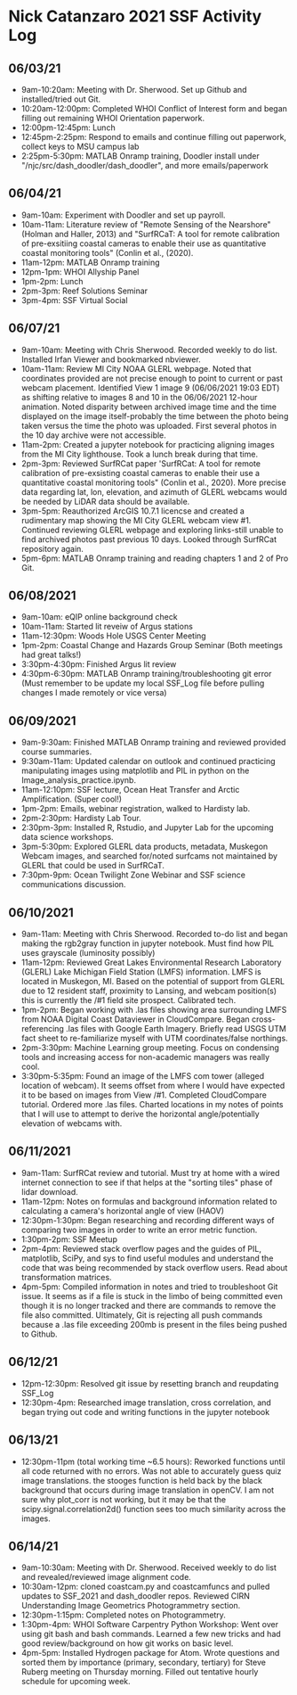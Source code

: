 # Nick Catanzaro 2021 SSF Activity Log  

## 06/03/21  
* 9am-10:20am: Meeting with Dr. Sherwood. Set up Github and installed/tried out Git.   
* 10:20am-12:00pm: Completed WHOI Conflict of Interest form and began filling out remaining WHOI Orientation paperwork.
* 12:00pm-12:45pm: Lunch
* 12:45pm-2:25pm: Respond to emails and continue filling out paperwork, collect keys to MSU campus lab
* 2:25pm-5:30pm: MATLAB Onramp training, Doodler install under "/njc/src/dash_doodler/dash_doodler", and more emails/paperwork  

## 06/04/21
* 9am-10am: Experiment with Doodler and set up payroll.
* 10am-11am: Literature review of "Remote Sensing of the Nearshore" (Holman and Haller, 2013) and "SurfRCaT: A tool for remote calibration of pre-exsitiing coastal cameras to enable their use as quantitative coastal monitoring tools" (Conlin et al., (2020).
* 11am-12pm: MATLAB Onramp training
* 12pm-1pm: WHOI Allyship Panel
* 1pm-2pm: Lunch
* 2pm-3pm: Reef Solutions Seminar
* 3pm-4pm: SSF Virtual Social

## 06/07/21  
* 9am-10am: Meeting with Chris Sherwood. Recorded weekly to do list. Installed Irfan Viewer and bookmarked nbviewer.
* 10am-11am: Review MI City NOAA GLERL webpage. Noted that coordinates provided are not precise enough to point to current or past webcam placement. Identified View 1 image 9 (06/06/2021 19:03 EDT) as shifting relative to images 8 and 10 in the 06/06/2021 12-hour animation. Noted disparity between archived image time and the time displayed on the image itself-probably the time between the photo being taken versus the time the photo was uploaded. First several photos in the 10 day archive were not accessible.
* 11am-2pm: Created a jupyter notebook for practicing aligning images from the MI City lighthouse. Took a lunch break during that time.
* 2pm-3pm: Reviewed SurfRCat paper 'SurfRCat: A tool for remote calibration of pre-exsisting coastal cameras to enable their use a quantitative coastal monitoring tools" (Conlin et al., 2020). More precise data regarding lat, lon, elevation, and azimuth of GLERL webcams would be needed by LiDAR data should be available.
* 3pm-5pm: Reauthorized ArcGIS 10.7.1 licencse and created a rudimentary map showing the MI City GLERL webcam view #1. Continued reviewing GLERL webpage and exploring links-still unable to find archived photos past previous 10 days. Looked through SurfRCat repository again.
* 5pm-6pm: MATLAB Onramp training and reading chapters 1 and 2 of Pro Git.  

## 06/08/2021
* 9am-10am: eQIP online background check
* 10am-11am: Started lit reveiw of Argus stations
* 11am-12:30pm: Woods Hole USGS Center Meeting
* 1pm-2pm: Coastal Change and Hazards Group Seminar (Both meetings had great talks!)
* 3:30pm-4:30pm: Finished Argus lit review
* 4:30pm-6:30pm: MATLAB Onramp training/troubleshooting git error (Must remember to be update my local SSF_Log file before pulling changes I made remotely or vice versa)

## 06/09/2021
* 9am-9:30am: Finished MATLAB Onramp training and reviewed provided course summaries.
* 9:30am-11am: Updated calendar on outlook and continued practicing manipulating images using matplotlib and PIL in python on the Image_analysis_practice.ipynb.
* 11am-12:10pm: SSF lecture, Ocean Heat Transfer and Arctic Amplification. (Super cool!)
* 1pm-2pm: Emails, webinar registration, walked to Hardisty lab.
* 2pm-2:30pm: Hardisty Lab Tour.
* 2:30pm-3pm: Installed R, Rstudio, and Jupyter Lab for the upcoming data science workshops.
* 3pm-5:30pm: Explored GLERL data products, metadata, Muskegon Webcam images, and searched for/noted surfcams not maintained by GLERL that could be used in SurfRCaT.
* 7:30pm-9pm: Ocean Twilight Zone Webinar and SSF science communications discussion.

## 06/10/2021
* 9am-11am: Meeting with Chris Sherwood. Recorded to-do list and began making the rgb2gray function in jupyter notebook. Must find how PIL uses grayscale (luminosity possibly)
* 11am-12pm: Reviewed Great Lakes Environmental Research Laboratory (GLERL) Lake Michigan Field Station (LMFS) information. LMFS is located in Muskegon, MI. Based on the potential of support from GLERL due to 12 resident staff, proximity to Lansing, and webcam position(s) this is currently the /#1 field site prospect. Calibrated tech.
* 1pm-2pm: Began working with .las files showing area surrounding LMFS from NOAA Digital Coast Dataviewer in CloudCompare. Began cross-referencing .las files with Google Earth Imagery. Briefly read USGS UTM fact sheet to re-familiarize myself with UTM coordinates/false northings.
* 2pm-3:30pm: Machine Learning group meeting. Focus on condensing tools and increasing access for non-academic managers was really cool.
* 3:30pm-5:35pm: Found an image of the LMFS com tower (alleged location of webcam). It seems offset from where I would have expected it to be based on images from View /#1. Completed CloudCompare tutorial. Ordered more .las files. Charted locations in my notes of points that I will use to attempt to derive the horizontal angle/potentially elevation of webcams with.

## 06/11/2021
* 9am-11am: SurfRCat review and tutorial. Must try at home with a wired internet connection to see if that helps at the "sorting tiles" phase of lidar download.
* 11am-12pm: Notes on formulas and background information related to calculating a camera's horizontal angle of view (HAOV)
* 12:30pm-1:30pm: Began researching and recording different ways of comparing two images in order to write an error metric function.
* 1:30pm-2pm: SSF Meetup
* 2pm-4pm: Reviewed stack overflow pages and the guides of PIL, matplotlib, SciPy, and sys to find useful modules and understand the code that was being recommended by stack overflow users. Read about transformation matrices.
* 4pm-5pm: Compiled information in notes and tried to troubleshoot Git issue. It seems as if a file is stuck in the limbo of being committed even though it is no longer tracked and there are commands to remove the file also committed. Ultimately, Git is rejecting all push commands because a .las file exceeding 200mb is present in the files being pushed to Github.

## 06/12/21
* 12pm-12:30pm: Resolved git issue by resetting branch and reupdating SSF_Log
* 12:30pm-4pm: Researched image translation, cross correlation, and began trying out code and writing functions in the jupyter notebook

## 06/13/21
* 12:30pm-11pm (total working time ~6.5 hours): Reworked functions until all code returned with no errors. Was not able to accurately guess quiz image translations. the stooges function is held back by the black background that occurs during image translation in openCV. I am not sure why plot_corr is not working, but it may be that the scipy.signal.correlation2d() function sees too much similarity across the images.  

## 06/14/21
* 9am-10:30am: Meeting with Dr. Sherwood. Received weekly to do list and revealed/reviewed image alignment code.
* 10:30am-12pm: cloned coastcam.py and coastcamfuncs and pulled updates to SSF_2021 and dash_doodler repos. Reviewed CIRN Understanding Image Geometrics Photogrammetry section.
* 12:30pm-1:15pm: Completed notes on Photogrammetry.
* 1:30pm-4pm: WHOI Software Carpentry Python Workshop: Went over using git bash and bash commands. Learned a few new tricks and had good review/background on how git works on basic level. 
* 4pm-5pm: Installed Hydrogen package for Atom. Wrote questions and sorted them by importance (primary, secondary, tertiary) for Steve Ruberg meeting on Thursday morning. Filled out tentative hourly schedule for upcoming week.
